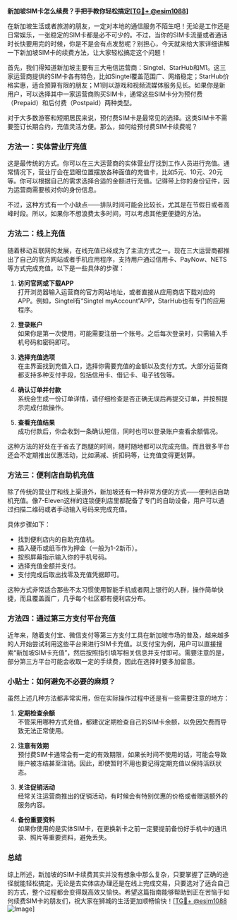**新加坡SIM卡怎么续费？手把手教你轻松搞定[[TG💪+ @esim1088](https://t.me/s/esim1088)]**

在新加坡生活或者旅游的朋友，一定对本地的通信服务不陌生吧！无论是工作还是日常娱乐，一张稳定的SIM卡都是必不可少的。不过，当你的SIM卡流量或者通话时长快要用完的时候，你是不是会有点发愁呢？别担心，今天就来给大家详细讲解一下新加坡SIM卡的续费方法，让大家轻松搞定这个问题！

首先，我们得知道新加坡主要有三大电信运营商：Singtel、StarHub和M1。这三家运营商提供的SIM卡各有特色，比如Singtel覆盖范围广、网络稳定；StarHub价格实惠，适合预算有限的朋友；M1则以游戏和视频流媒体服务见长。如果你是新用户，可以选择其中一家运营商购买SIM卡，通常这些SIM卡分为预付费（Prepaid）和后付费（Postpaid）两种类型。

对于大多数游客和短期居民来说，预付费SIM卡是最常见的选择。这类SIM卡不需要签订长期合约，充值灵活方便。那么，如何给预付费SIM卡续费呢？

### 方法一：实体营业厅充值

这是最传统的方式。你可以在三大运营商的实体营业厅找到工作人员进行充值。通常情况下，营业厅会在显眼位置摆放各种面值的充值卡，比如5元、10元、20元等。你可以根据自己的需求选择合适的金额进行充值。记得带上你的身份证件，因为运营商需要核对你的身份信息。

不过，这种方式有一个小缺点——排队时间可能会比较长，尤其是在节假日或者高峰时段。所以，如果你不想浪费太多时间，可以考虑其他更便捷的方法。

### 方法二：线上充值

随着移动互联网的发展，在线充值已经成为了主流方式之一。现在三大运营商都推出了自己的官方网站或者手机应用程序，支持用户通过信用卡、PayNow、NETS等方式完成充值。以下是一些具体的步骤：

1. **访问官网或下载APP**  
   打开浏览器输入运营商的官方网站地址，或者直接从应用商店下载对应的APP。例如，Singtel有“Singtel myAccount”APP，StarHub也有专门的应用程序。

2. **登录账户**  
   如果你是第一次使用，可能需要注册一个账号。之后每次登录时，只需输入手机号码和密码即可。

3. **选择充值选项**  
   在主界面找到充值入口，选择你需要充值的金额以及支付方式。大部分运营商都支持多种支付手段，包括信用卡、借记卡、电子钱包等。

4. **确认订单并付款**  
   系统会生成一份订单详情，请仔细检查是否正确无误后再提交订单，并按照提示完成付款操作。

5. **查看充值结果**  
   成功付款后，你会收到一条确认短信，同时也可以登录账户查看余额情况。

这种方法的好处在于省去了跑腿的时间，随时随地都可以完成充值。而且很多平台还会不定期推出优惠活动，比如满减、折扣码等，让充值变得更划算。

### 方法三：便利店自助机充值

除了传统的营业厅和线上渠道外，新加坡还有一种非常方便的方式——便利店自助机充值。像7-Eleven这样的连锁便利店里都配备了专门的自助设备，用户可以通过扫描二维码或者手动输入号码来完成充值。

具体步骤如下：
- 找到便利店内的自助充值机。
- 插入硬币或纸币作为押金（一般为1-2新币）。
- 按照屏幕指示输入你的手机号码。
- 选择充值金额并支付。
- 支付完成后取出找零及充值凭据即可。

这种方式非常适合那些不太习惯使用智能手机或者网上银行的人群，操作简单快捷，而且覆盖面广，几乎每个社区都有便利店分布。

### 方法四：通过第三方支付平台充值

近年来，随着支付宝、微信支付等第三方支付工具在新加坡市场的普及，越来越多的人开始尝试利用这些平台来进行SIM卡充值。以支付宝为例，用户可以直接搜索“新加坡SIM卡充值”，然后按照指引填写相关信息并支付即可。需要注意的是，部分第三方平台可能会收取一定的手续费，因此在选择时要多加留意。

### 小贴士：如何避免不必要的麻烦？

虽然上述几种方法都非常实用，但在实际操作过程中还是有一些需要注意的地方：

1. **定期检查余额**  
   不管采用哪种方式充值，都建议定期检查自己的SIM卡余额，以免因欠费而导致无法正常使用。

2. **注意有效期**  
   预付费SIM卡通常会有一定的有效期限，如果长时间不使用的话，可能会导致账户被冻结甚至注销。因此，即使暂时不用也要记得定期充值以保持活跃状态。

3. **关注促销活动**  
   经常关注运营商推出的促销活动，有时候会有特别优惠的价格或者赠送额外的服务内容。

4. **备份重要资料**  
   如果你使用的是实体SIM卡，在更换新卡之前一定要提前备份好手机中的通讯录、照片等重要资料，避免丢失。

### 总结

综上所述，新加坡的SIM卡续费其实并没有想象中那么复杂，只要掌握了正确的途径就能轻松搞定。无论是去实体店办理还是在线上完成交易，只要选对了适合自己的方式，整个过程都会变得既高效又愉快。希望这篇指南能够帮助到正在苦恼于如何续费SIM卡的朋友们，祝大家在狮城的生活更加顺畅愉快！[[TG💪+ @esim1088](https://t.me/s/esim1088) ![Image](https://i.postimg.cc/4NQfJmqS/Snipaste-2025-05-13-00-14-12.png)]